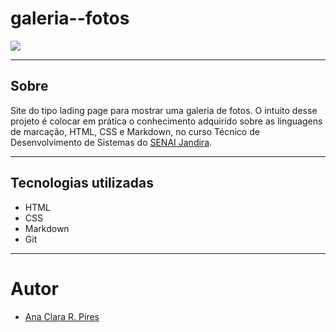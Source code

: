 # galeria--fotos

![](./galeia04.pngpng)

---
## Sobre
Site do tipo lading page para mostrar uma galeria de fotos.
O intuito desse projeto é colocar em prática o conhecimento adquirido sobre as linguagens de marcação, HTML, CSS e Markdown, no curso Técnico de Desenvolvimento de Sistemas do [SENAI Jandira](https://sp.senai.br/unidade/jandira/).

---
## Tecnologias utilizadas
- HTML
- CSS
- Markdown
- Git

---
# Autor
- [Ana Clara R. Pires]()
